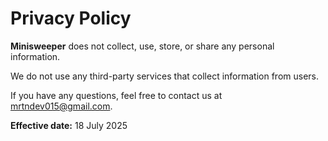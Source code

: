 # Privacy Policy

**Minisweeper** does not collect, use, store, or share any personal information.

We do not use any third-party services that collect information from users.

If you have any questions, feel free to contact us at [mrtndev015@gmail.com](mailto:mrtndev015@gmail.com).

**Effective date:** 18 July 2025
